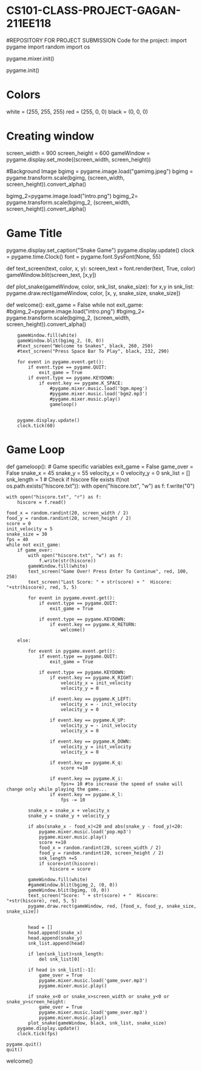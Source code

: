 # CS101-CLASS-PROJECT-GAGAN-211EE118
#REPOSITORY FOR PROJECT SUBMISSION
Code for the project:
import pygame
import random
import os

pygame.mixer.init()

pygame.init()



# Colors
white = (255, 255, 255)
red = (255, 0, 0)
black = (0, 0, 0)

# Creating window
screen_width = 900
screen_height = 600
gameWindow = pygame.display.set_mode((screen_width, screen_height))

#Background Image
bgimg = pygame.image.load("gamimg.jpeg")
bgimg = pygame.transform.scale(bgimg, (screen_width, screen_height)).convert_alpha()

bgimg_2=pygame.image.load("intro.png")
bgimg_2= pygame.transform.scale(bgimg_2, (screen_width, screen_height)).convert_alpha()




# Game Title
pygame.display.set_caption("Snake Game")
pygame.display.update()
clock = pygame.time.Clock()
font = pygame.font.SysFont(None, 55)


def text_screen(text, color, x, y):
    screen_text = font.render(text, True, color)
    gameWindow.blit(screen_text, [x,y])


def plot_snake(gameWindow, color, snk_list, snake_size):
    for x,y in snk_list:
        pygame.draw.rect(gameWindow, color, [x, y, snake_size, snake_size])

def welcome():
    exit_game = False
    while not exit_game:
        #bgimg_2=pygame.image.load("intro.png")
        #bgimg_2= pygame.transform.scale(bgimg_2, (screen_width, screen_height)).convert_alpha()

        gameWindow.fill(white)
        gameWindow.blit(bgimg_2, (0, 0))
        #text_screen("Welcome to Snakes", black, 260, 250)
        #text_screen("Press Space Bar To Play", black, 232, 290)
        
        for event in pygame.event.get():
            if event.type == pygame.QUIT:
                exit_game = True
            if event.type == pygame.KEYDOWN:
                if event.key == pygame.K_SPACE:
                    #pygame.mixer.music.load('bgm.mpeg')
                    #pygame.mixer.music.load('bgm2.mp3')
                    #pygame.mixer.music.play()
                    gameloop()
                

        pygame.display.update()
        clock.tick(60)


# Game Loop
def gameloop():
    # Game specific variables
    exit_game = False
    game_over = False
    snake_x = 45
    snake_y = 55
    velocity_x = 0
    velocity_y = 0
    snk_list = []
    snk_length = 1
    # Check if hiscore file exists
    if(not os.path.exists("hiscore.txt")):
        with open("hiscore.txt", "w") as f:
            f.write("0")

    with open("hiscore.txt", "r") as f:
        hiscore = f.read()

    food_x = random.randint(20, screen_width / 2)
    food_y = random.randint(20, screen_height / 2)
    score = 0
    init_velocity = 5
    snake_size = 30
    fps = 40
    while not exit_game:
        if game_over:
            with open("hiscore.txt", "w") as f:
                f.write(str(hiscore))
            gameWindow.fill(white)
            text_screen("Game Over! Press Enter To Continue", red, 100, 250)
            text_screen("Last Score: " + str(score) + "  Hiscore: "+str(hiscore), red, 5, 5)

            for event in pygame.event.get():
                if event.type == pygame.QUIT:
                    exit_game = True

                if event.type == pygame.KEYDOWN:
                    if event.key == pygame.K_RETURN:
                        welcome()

        else:

            for event in pygame.event.get():
                if event.type == pygame.QUIT:
                    exit_game = True

                if event.type == pygame.KEYDOWN:
                    if event.key == pygame.K_RIGHT:
                        velocity_x = init_velocity
                        velocity_y = 0

                    if event.key == pygame.K_LEFT:
                        velocity_x = - init_velocity
                        velocity_y = 0

                    if event.key == pygame.K_UP:
                        velocity_y = - init_velocity
                        velocity_x = 0

                    if event.key == pygame.K_DOWN:
                        velocity_y = init_velocity
                        velocity_x = 0

                    if event.key == pygame.K_q:
                        score +=10

                    if event.key == pygame.K_i:
                        fps+= 10 #to increase the speed of snake will change only while playing the game...
                    if event.key == pygame.K_l:
                        fps -= 10

            snake_x = snake_x + velocity_x
            snake_y = snake_y + velocity_y

            if abs(snake_x - food_x)<20 and abs(snake_y - food_y)<20:
                pygame.mixer.music.load('pop.mp3') 
                pygame.mixer.music.play()
                score +=10
                food_x = random.randint(20, screen_width / 2)
                food_y = random.randint(20, screen_height / 2)
                snk_length +=5
                if score>int(hiscore):
                    hiscore = score

            gameWindow.fill(white)
            #gameWindow.blit(bgimg_2, (0, 0))
            gameWindow.blit(bgimg, (0, 0))
            text_screen("Score: " + str(score) + "  Hiscore: "+str(hiscore), red, 5, 5)
            pygame.draw.rect(gameWindow, red, [food_x, food_y, snake_size, snake_size])


            head = []
            head.append(snake_x)
            head.append(snake_y)
            snk_list.append(head)

            if len(snk_list)>snk_length:
                del snk_list[0]

            if head in snk_list[:-1]:
                game_over = True
                pygame.mixer.music.load('game_over.mp3')
                pygame.mixer.music.play()

            if snake_x<0 or snake_x>screen_width or snake_y<0 or snake_y>screen_height:
                game_over = True
                pygame.mixer.music.load('game_over.mp3')
                pygame.mixer.music.play()
            plot_snake(gameWindow, black, snk_list, snake_size)
        pygame.display.update()
        clock.tick(fps)

    pygame.quit()
    quit()
welcome()
